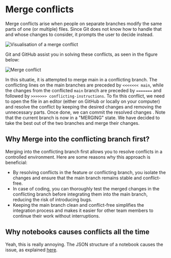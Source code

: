# Merge conflicts
Merge conflicts arise when people on separate branches modify the same parts of one (or multiple) files. Since Git does not know how to handle that and whose changes to consider, it prompts the user to decide instead.

![Visualisation of a merge conflict](https://files.mude.citg.tudelft.nl/mconflict1.png)

Git and GitHub assist you in solving these conflicts, as seen in the figure below:

![Merge conflict](https://files.mude.citg.tudelft.nl/mconflict3.png)

In this situatie, it is attempted to merge main in a conflicting branch. The conflicting lines on the main branches are preceded by `<<<<<<< main`, while the changes from the conflicted `main` branch are preceded by `=======` and followed by `>>>>>>> conflicting-instructions`. To fix this conflict, we need to open the file in an editor (either on GitHub or locally on your computer) and resolve the conflict by keeping the desired changes and removing the unnecessary parts. Once done, we can commit the resolved changes . Note that the current branch is now in a "MERGING" state. We have decided to take the best out of the two branches and merge their changes.

## Why Merge into the conflicting branch first?

Merging into the conflicting branch first allows you to resolve conflicts in a controlled environment. Here are some reasons why this approach is beneficial:

- By resolving conflicts in the feature or conflicting branch, you isolate the changes and ensure that the main branch remains stable and conflict-free.
- In case of coding, you can thoroughly test the merged changes in the conflicting branch before integrating them into the main branch, reducing the risk of introducing bugs.
- Keeping the main branch clean and conflict-free simplifies the integration process and makes it easier for other team members to continue their work without interruptions.

## Why notebooks causes conflicts all the time

Yeah, this is really annoying. The JSON structure of a notebook causes the issue, as explained [here](../../version_control/notebooks.ipynb).